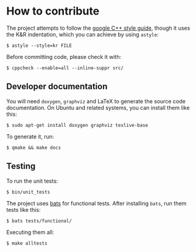 # How to contribute

The project attempts to follow the [google C++ style
guide](https://google-styleguide.googlecode.com/svn/trunk/cppguide.html),
though it uses the K&R indentation, which you can achieve by using `astyle`:

    $ astyle --style=kr FILE

Before committing code, please check it with:

    $ cppcheck --enable=all --inline-suppr src/

## Developer documentation

You will need `doxygen`, `graphviz` and LaTeX to generate the source code
documentation. On Ubuntu and related systems, you can install them like this:

    $ sudo apt-get install doxygen graphviz texlive-base

To generate it, run:

    $ qmake && make docs

## Testing

To run the unit tests:

    $ bin/unit_tests

The project uses [bats](https://github.com/sstephenson/bats) for functional
tests. After installing `bats`, run them tests like this:

    $ bats tests/functional/

Executing them all:

    $ make alltests
